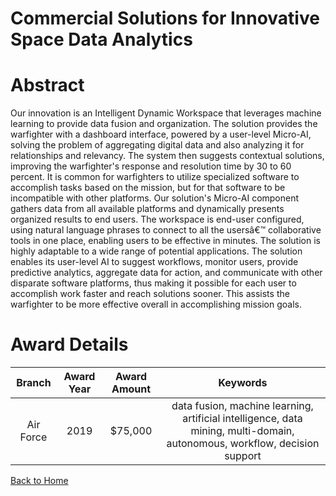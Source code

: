 
Commercial Solutions for Innovative Space Data Analytics
========================================================

# Abstract


Our innovation is an Intelligent Dynamic Workspace that leverages machine learning to provide data fusion and organization. The solution provides the warfighter with a dashboard interface, powered by a user-level Micro-AI, solving the problem of aggregating digital data and also analyzing it for relationships and relevancy. The system then suggests contextual solutions, improving the warfighter's response and resolution time by 30 to 60 percent. It is common for warfighters to utilize specialized software to accomplish tasks based on the mission, but for that software to be incompatible with other platforms. Our solution's Micro-AI component gathers data from all available platforms and dynamically presents organized results to end users. The workspace is end-user configured, using natural language phrases to connect to all the usersâ€™ collaborative tools in one place, enabling users to be effective in minutes. The solution is highly adaptable to a wide range of potential applications. The solution enables its user-level AI to suggest workflows, monitor users, provide predictive analytics, aggregate data for action, and communicate with other disparate software platforms, thus making it possible for each user to accomplish work faster and reach solutions sooner. This assists the warfighter to be more effective overall in accomplishing mission goals.  

# Award Details

|Branch|Award Year|Award Amount|Keywords|
| :---: | :---: | :---: | :---: |
|Air Force|2019|$75,000|data fusion, machine learning, artificial intelligence, data mining, multi-domain, autonomous, workflow, decision support|
  
  


[Back to Home](https://github.com/chrischow/dod_sbir_awards#1494)